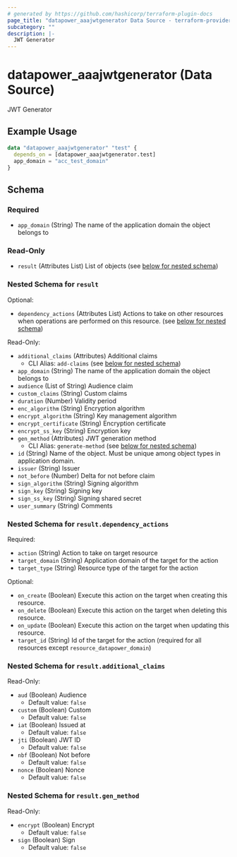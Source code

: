 ```yaml
---
# generated by https://github.com/hashicorp/terraform-plugin-docs
page_title: "datapower_aaajwtgenerator Data Source - terraform-provider-datapower"
subcategory: ""
description: |-
  JWT Generator
---
```


# datapower_aaajwtgenerator (Data Source)

JWT Generator

## Example Usage

```terraform
data "datapower_aaajwtgenerator" "test" {
  depends_on = [datapower_aaajwtgenerator.test]
  app_domain = "acc_test_domain"
}
```

<!-- schema generated by tfplugindocs -->
## Schema

### Required

- `app_domain` (String) The name of the application domain the object belongs to

### Read-Only

- `result` (Attributes List) List of objects (see [below for nested schema](#nestedatt--result))

<a id="nestedatt--result"></a>
### Nested Schema for `result`

Optional:

- `dependency_actions` (Attributes List) Actions to take on other resources when operations are performed on this resource. (see [below for nested schema](#nestedatt--result--dependency_actions))

Read-Only:

- `additional_claims` (Attributes) Additional claims
  - CLI Alias: `add-claims` (see [below for nested schema](#nestedatt--result--additional_claims))
- `app_domain` (String) The name of the application domain the object belongs to
- `audience` (List of String) Audience claim
- `custom_claims` (String) Custom claims
- `duration` (Number) Validity period
- `enc_algorithm` (String) Encryption algorithm
- `encrypt_algorithm` (String) Key management algorithm
- `encrypt_certificate` (String) Encryption certificate
- `encrypt_ss_key` (String) Encryption key
- `gen_method` (Attributes) JWT generation method
  - CLI Alias: `generate-method` (see [below for nested schema](#nestedatt--result--gen_method))
- `id` (String) Name of the object. Must be unique among object types in application domain.
- `issuer` (String) Issuer
- `not_before` (Number) Delta for not before claim
- `sign_algorithm` (String) Signing algorithm
- `sign_key` (String) Signing key
- `sign_ss_key` (String) Signing shared secret
- `user_summary` (String) Comments

<a id="nestedatt--result--dependency_actions"></a>
### Nested Schema for `result.dependency_actions`

Required:

- `action` (String) Action to take on target resource
- `target_domain` (String) Application domain of the target for the action
- `target_type` (String) Resource type of the target for the action

Optional:

- `on_create` (Boolean) Execute this action on the target when creating this resource.
- `on_delete` (Boolean) Execute this action on the target when deleting this resource.
- `on_update` (Boolean) Execute this action on the target when updating this resource.
- `target_id` (String) Id of the target for the action (required for all resources except `resource_datapower_domain`)


<a id="nestedatt--result--additional_claims"></a>
### Nested Schema for `result.additional_claims`

Read-Only:

- `aud` (Boolean) Audience
  - Default value: `false`
- `custom` (Boolean) Custom
  - Default value: `false`
- `iat` (Boolean) Issued at
  - Default value: `false`
- `jti` (Boolean) JWT ID
  - Default value: `false`
- `nbf` (Boolean) Not before
  - Default value: `false`
- `nonce` (Boolean) Nonce
  - Default value: `false`


<a id="nestedatt--result--gen_method"></a>
### Nested Schema for `result.gen_method`

Read-Only:

- `encrypt` (Boolean) Encrypt
  - Default value: `false`
- `sign` (Boolean) Sign
  - Default value: `false`
